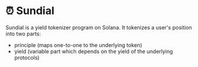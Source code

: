 # ⏰ Sundial

Sundial is a yield tokenizer program on Solana. It tokenizes a user's position into two parts:
- principle (maps one-to-one to the underlying token)
- yield (variable part which depends on the yield of the underlying protocols)
